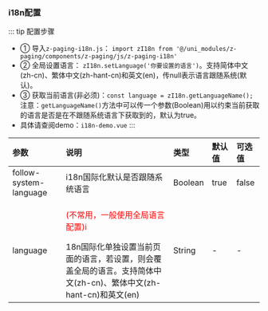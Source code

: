 ### i18n配置 <Badge text="1.6.5"/>

::: tip 配置步骤

* ① 导入`z-paging-i18n.js`：  `import zI18n from '@/uni_modules/z-paging/components/z-paging/js/z-paging-i18n'`
* ② 全局设置语言： `zI18n.setLanguage('你要设置的语言')`。支持简体中文(zh-cn)、繁体中文(zh-hant-cn)和英文(en)，传null表示语言跟随系统(默认)。
* ③ 获取当前语言(非必须)：`const language = zI18n.getLanguageName();` 注意：`getLanguageName()`方法中可以传一个参数(Boolean)用以约束当前获取的语言是否是在不跟随系统语言下获取到的，默认为true。
* 具体请查阅demo：`i18n-demo.vue`
  :::

| 参数                   | 说明                                                         | 类型    | 默认值 | 可选值 |
| :--------------------- | :----------------------------------------------------------- | :------ | :----- | :----- |
| follow-system-language | i18n国际化默认是否跟随系统语言                               | Boolean | true   | false  |
| language               | <p style="color:red;">(不常用，一般使用全局语言配置)i</p>18n国际化单独设置当前页面的语言，若设置，则会覆盖全局的语言。支持简体中文(zh-cn)、繁体中文(zh-hant-cn)和英文(en) | String  | -      | -      |